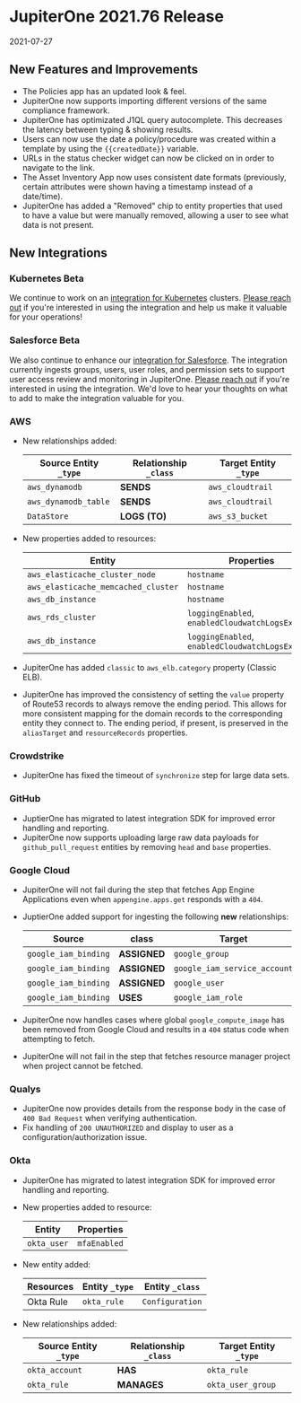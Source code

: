# JupiterOne 2021.76 Release

2021-07-27

## New Features and Improvements

- The Policies app has an updated look & feel.
- JupiterOne now supports importing different versions of the same compliance framework.
- JupiterOne has optimizated J1QL query autocomplete. This decreases the latency between typing & showing results.
- Users can now use the date a policy/procedure was created within a template by using the `{{createdDate}}` variable.
- URLs in the status checker widget can now be clicked on in order to navigate to the link.
- The Asset Inventory App now uses consistent date formats (previously, certain attributes were shown having a timestamp instead of a date/time).
- JupiterOne has added a "Removed" chip to entity properties that used to have a value but were manually removed, allowing a user to see what data is not present.

## New Integrations

### Kubernetes Beta

We continue to work on an [integration for Kubernetes](https://github.com/JupiterOne/graph-kubernetes/blob/master/docs/jupiterone.md) clusters. [Please reach out](https://forms.gle/HoPsNdtMPwdzVA367) if you're interested in using the integration and help us make it valuable for your operations!

### Salesforce Beta

We also continue to enhance our [integration for Salesforce](https://github.com/JupiterOne/graph-salesforce/blob/master/docs/jupiterone.md). The integration currently ingests groups, users, user roles, and permission sets to support user access review and monitoring in JupiterOne. [Please reach out](https://forms.gle/HoPsNdtMPwdzVA367) if you're interested in using the integration. We'd love to hear your thoughts on what to add to make the integration valuable for you.

### AWS

- New relationships added:

  | Source Entity `_type` | Relationship `_class` | Target Entity `_type` |
  | --------------------- | --------------------- | --------------------- |
  | `aws_dynamodb`        | **SENDS**             | `aws_cloudtrail`      |
  | `aws_dynamodb_table`  | **SENDS**             | `aws_cloudtrail`      |
  | `DataStore`           | **LOGS (TO)**         | `aws_s3_bucket`       |
  
- New properties added to resources:

  | Entity                              | Properties                                       |
  | ----------------------------------- | ------------------------------------------------ |
  | `aws_elasticache_cluster_node`      | `hostname`                                       |
  | `aws_elasticache_memcached_cluster` | `hostname`                                       |
  | `aws_db_instance`                   | `hostname`                                       |
  | `aws_rds_cluster`                   | `loggingEnabled`, `enabledCloudwatchLogsExports` |
  | `aws_db_instance`                   | `loggingEnabled`, `enabledCloudwatchLogsExports` |
  
- JupiterOne has added `classic` to `aws_elb.category` property (Classic ELB).

- JupiterOne has improved the consistency of setting the `value` property of Route53 records to
  always remove the ending period. This allows for more consistent mapping for
  the domain records to the corresponding entity they connect to. The ending
  period, if present, is preserved in the `aliasTarget` and `resourceRecords`
  properties.

### Crowdstrike

- JupiterOne has fixed the timeout of `synchronize` step for large data sets.

### GitHub

- JuptierOne has migrated to latest integration SDK for improved error handling and reporting.
- JupiterOne now supports uploading large raw data payloads for `github_pull_request` entities by removing `head` and `base` properties.

### Google Cloud

- JupiterOne will not fail during the step that fetches App Engine Applications even when
  `appengine.apps.get` responds with a `404`.
 
- JuptierOne added support for ingesting the following **new** relationships:

  | Source               | class        | Target                       |
  | -------------------- | ------------ | ---------------------------- |
  | `google_iam_binding` | **ASSIGNED** | `google_group`               |
  | `google_iam_binding` | **ASSIGNED** | `google_iam_service_account` |
  | `google_iam_binding` | **ASSIGNED** | `google_user`                |
  | `google_iam_binding` | **USES**     | `google_iam_role`            |
  
- JupiterOne now handles cases where global `google_compute_image` has been removed from Google
  Cloud and results in a `404` status code when attempting to fetch.
  
- JupiterOne will not fail in the step that fetches resource manager project when project cannot
  be fetched.
  
### Qualys

- JupiterOne now provides details from the response body in the case of `400 Bad Request` when verifying authentication.
- Fix handling of `200 UNAUTHORIZED` and display to user as a configuration/authorization issue.

### Okta

- JupiterOne has migrated to latest integration SDK for improved error handling and reporting.
- New properties added to resource:

  | Entity      | Properties   |
  | ----------- | ------------ |
  | `okta_user` | `mfaEnabled` |

- New entity added:

  | Resources | Entity `_type` | Entity `_class` |
  | --------- | -------------- | --------------- |
  | Okta Rule | `okta_rule`    | `Configuration` |
  
- New relationships added:

  | Source Entity `_type` | Relationship `_class` | Target Entity `_type` |
  | --------------------- | --------------------- | --------------------- |
  | `okta_account`        | **HAS**               | `okta_rule`           |
  | `okta_rule`           | **MANAGES**           | `okta_user_group`     |
